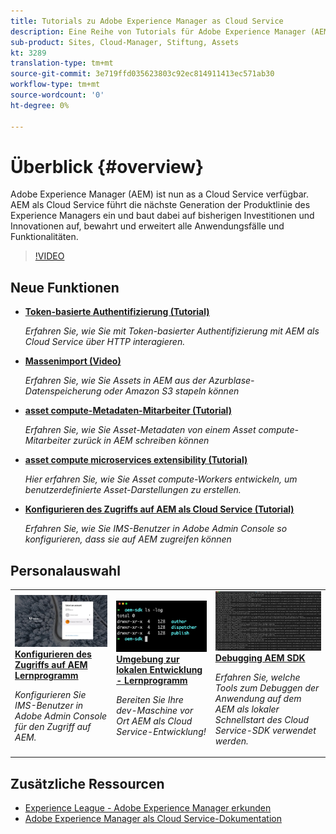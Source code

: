 ```yaml
---
title: Tutorials zu Adobe Experience Manager as Cloud Service
description: Eine Reihe von Tutorials für Adobe Experience Manager (AEM) als Cloud Service
sub-product: Sites, Cloud-Manager, Stiftung, Assets
kt: 3289
translation-type: tm+mt
source-git-commit: 3e719ffd035623803c92ec814911413ec571ab30
workflow-type: tm+mt
source-wordcount: '0'
ht-degree: 0%

---
```



# Überblick {#overview}

Adobe Experience Manager (AEM) ist nun as a Cloud Service verfügbar. AEM als Cloud Service führt die nächste Generation der Produktlinie des Experience Managers ein und baut dabei auf bisherigen Investitionen und Innovationen auf, bewahrt und erweitert alle Anwendungsfälle und Funktionalitäten.

>[!VIDEO](https://video.tv.adobe.com/v/31085/?quality=12&learn=on)

## Neue Funktionen

* **[Token-basierte Authentifizierung (Tutorial)](../headless-tutorial/authentication/overview.md)**

   *Erfahren Sie, wie Sie mit Token-basierter Authentifizierung mit AEM als Cloud Service über HTTP interagieren.*

* **[Massenimport (Video)](./migration/bulk-import.md)**

   *Erfahren Sie, wie Sie Assets in AEM aus der Azurblase-Datenspeicherung oder Amazon S3 stapeln können*

* **[asset compute-Metadaten-Mitarbeiter (Tutorial)](./asset-compute/advanced/metadata.md)**

   *Erfahren Sie, wie Sie Asset-Metadaten von einem Asset compute-Mitarbeiter zurück in AEM schreiben können*

* **[asset compute microservices extensibility (Tutorial)](./asset-compute/overview.md)**

   *Hier erfahren Sie, wie Sie Asset compute-Workers entwickeln, um benutzerdefinierte Asset-Darstellungen zu erstellen.*

* **[Konfigurieren des Zugriffs auf AEM als Cloud Service (Tutorial)](./accessing/overview.md)**

   *Erfahren Sie, wie Sie IMS-Benutzer in Adobe Admin Console so konfigurieren, dass sie auf AEM zugreifen können*


## Personalauswahl

<table>
   <td>
      <a href="./accessing/overview.md">
      <img alt="Zugriff auf AEM als Cloud Service konfigurieren" src="./assets/overview/staff-pick__accessing.png"/>
      </a>
      <div>
         <a href="./accessing/overview.md">
         <strong>Konfigurieren des Zugriffs auf AEM Lernprogramm</strong>
         </a>
      </div>
      <p>
         <em>Konfigurieren Sie IMS-Benutzer in Adobe Admin Console für den Zugriff auf AEM.</em>
      <p>
   </td>   
   <td>
      <a href="./local-development-environment/overview.md">
      <img alt="Umgebung zur lokalen Entwicklung - Lernprogramm" src="./assets/overview/staff-pick__local-development-environment-set-up.png"/>
      </a>
      <div>
         <a href="./local-development-environment/overview.md">
         <strong>Umgebung zur lokalen Entwicklung - Lernprogramm</strong>
         </a>
      </div>
      <p>
         <em>Bereiten Sie Ihre dev-Maschine vor Ort AEM als Cloud Service-Entwicklung!</em>
      <p>
   </td>   
   <td>
      <a href="./debugging/aem-sdk-local-quickstart/overview.md">
      <img alt="Lokaler Schnellstart AEM SDK debuggen" src="./assets/overview/staff-pick__debugging.png"/>
      </a>
      <div>
         <a href="./debugging/aem-sdk-local-quickstart/overview.md">
         <strong>Debugging AEM SDK</strong>
         </a>
      </div>
      <p>
         <em>Erfahren Sie, welche Tools zum Debuggen der Anwendung auf dem AEM als lokaler Schnellstart des Cloud Service-SDK verwendet werden.</em>
      <p>
   </td>
</table>

## Zusätzliche Ressourcen

* [Experience League - Adobe Experience Manager erkunden](https://experienceleague.adobe.com/#recommended/solutions/experience-manager)
* [Adobe Experience Manager als Cloud Service-Dokumentation](https://docs.adobe.com/content/help/de-DE/experience-manager-cloud-service/landing/home.translate.html)
